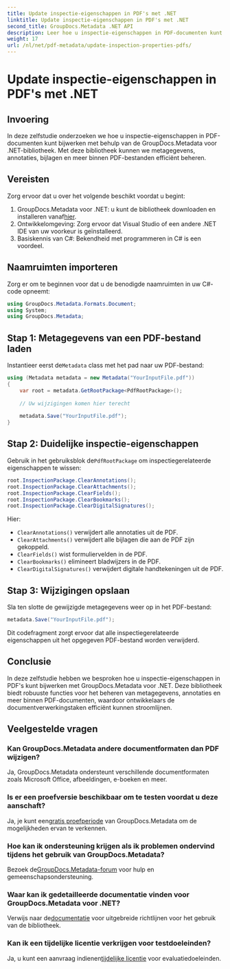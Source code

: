 ```yaml
---
title: Update inspectie-eigenschappen in PDF's met .NET
linktitle: Update inspectie-eigenschappen in PDF's met .NET
second_title: GroupDocs.Metadata .NET API
description: Leer hoe u inspectie-eigenschappen in PDF-documenten kunt bijwerken met GroupDocs.Metadata voor .NET. Beheer metadata en annotaties efficiënt met C#.
weight: 17
url: /nl/net/pdf-metadata/update-inspection-properties-pdfs/
---
```


# Update inspectie-eigenschappen in PDF's met .NET

## Invoering
In deze zelfstudie onderzoeken we hoe u inspectie-eigenschappen in PDF-documenten kunt bijwerken met behulp van de GroupDocs.Metadata voor .NET-bibliotheek. Met deze bibliotheek kunnen we metagegevens, annotaties, bijlagen en meer binnen PDF-bestanden efficiënt beheren.
## Vereisten
Zorg ervoor dat u over het volgende beschikt voordat u begint:
1.  GroupDocs.Metadata voor .NET: u kunt de bibliotheek downloaden en installeren vanaf[hier](https://releases.groupdocs.com/metadata/net/).
2. Ontwikkelomgeving: Zorg ervoor dat Visual Studio of een andere .NET IDE van uw voorkeur is geïnstalleerd.
3. Basiskennis van C#: Bekendheid met programmeren in C# is een voordeel.

## Naamruimten importeren
Zorg er om te beginnen voor dat u de benodigde naamruimten in uw C#-code opneemt:
```csharp
using GroupDocs.Metadata.Formats.Document;
using System;
using GroupDocs.Metadata;
```
## Stap 1: Metagegevens van een PDF-bestand laden
 Instantieer eerst de`Metadata` class met het pad naar uw PDF-bestand:
```csharp
using (Metadata metadata = new Metadata("YourInputFile.pdf"))
{
    var root = metadata.GetRootPackage<PdfRootPackage>();
    
    // Uw wijzigingen komen hier terecht
    
    metadata.Save("YourInputFile.pdf");
}
```
## Stap 2: Duidelijke inspectie-eigenschappen
 Gebruik in het gebruiksblok de`PdfRootPackage` om inspectiegerelateerde eigenschappen te wissen:
```csharp
root.InspectionPackage.ClearAnnotations();
root.InspectionPackage.ClearAttachments();
root.InspectionPackage.ClearFields();
root.InspectionPackage.ClearBookmarks();
root.InspectionPackage.ClearDigitalSignatures();
```
Hier:
- `ClearAnnotations()` verwijdert alle annotaties uit de PDF.
- `ClearAttachments()` verwijdert alle bijlagen die aan de PDF zijn gekoppeld.
- `ClearFields()` wist formuliervelden in de PDF.
- `ClearBookmarks()` elimineert bladwijzers in de PDF.
- `ClearDigitalSignatures()` verwijdert digitale handtekeningen uit de PDF.
## Stap 3: Wijzigingen opslaan
Sla ten slotte de gewijzigde metagegevens weer op in het PDF-bestand:
```csharp
metadata.Save("YourInputFile.pdf");
```
Dit codefragment zorgt ervoor dat alle inspectiegerelateerde eigenschappen uit het opgegeven PDF-bestand worden verwijderd.

## Conclusie
In deze zelfstudie hebben we besproken hoe u inspectie-eigenschappen in PDF's kunt bijwerken met GroupDocs.Metadata voor .NET. Deze bibliotheek biedt robuuste functies voor het beheren van metagegevens, annotaties en meer binnen PDF-documenten, waardoor ontwikkelaars de documentverwerkingstaken efficiënt kunnen stroomlijnen.

## Veelgestelde vragen
### Kan GroupDocs.Metadata andere documentformaten dan PDF wijzigen?
Ja, GroupDocs.Metadata ondersteunt verschillende documentformaten zoals Microsoft Office, afbeeldingen, e-boeken en meer.
### Is er een proefversie beschikbaar om te testen voordat u deze aanschaft?
 Ja, je kunt een[gratis proefperiode](https://releases.groupdocs.com/) van GroupDocs.Metadata om de mogelijkheden ervan te verkennen.
### Hoe kan ik ondersteuning krijgen als ik problemen ondervind tijdens het gebruik van GroupDocs.Metadata?
 Bezoek de[GroupDocs.Metadata-forum](https://forum.groupdocs.com/c/metadata/14) voor hulp en gemeenschapsondersteuning.
### Waar kan ik gedetailleerde documentatie vinden voor GroupDocs.Metadata voor .NET?
 Verwijs naar de[documentatie](https://tutorials.groupdocs.com/metadata/net/) voor uitgebreide richtlijnen voor het gebruik van de bibliotheek.
### Kan ik een tijdelijke licentie verkrijgen voor testdoeleinden?
 Ja, u kunt een aanvraag indienen[tijdelijke licentie](https://purchase.groupdocs.com/temporary-license/) voor evaluatiedoeleinden.